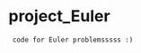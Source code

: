 # project_Euler
````````````````````````````````````````
 code for Euler problemsssss :)
 
`````````````````````````````````````````
